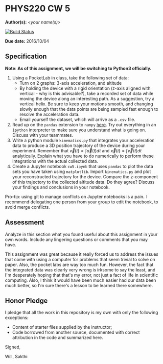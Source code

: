 # PHYS220 CW 5

**Author(s):** _\<your name(s)\>_

[![Build Status](https://travis-ci.org/chapman-phys220-2016f/cw-05-saktill.svg?branch=master)](https://travis-ci.org/chapman-phys220-2016f/cw-05-saktill)

**Due date:** 2016/10/04

## Specification

**Note: As of this assignment, we will be switching to Python3 officially.**

1. Using a PocketLab in class, take the following set of data:
    * Turn on 2 graphs: 3-axis acceleration, and altitude
    * By holding the device with a rigid orientation (z-axis aligned with vertical - why is this advisable?), take a recorded set of data while moving the device along an interesting path. As a suggestion, try a vertical helix. Be sure to keep your motions smooth, and changing slowly enough that the data points are being sampled fast enough to resolve the acceleration data.
    * Email yourself the dataset, which will arrive as a ```.csv``` file.
1. Read up on the ```pandas``` extension to ```numpy``` [here](http://slides.com/profdressel/numpy-and-pandas-overview). Try out everything in an ```ipython``` interpreter to make sure you understand what is going on. Discuss with your teammates. 
1. Write a python module ```kinematics.py``` that integrates your acceleration data to produce a 3D position trajectory of the device during your experiment. Remember that $\vec{v}(t) = \int \vec{a}(t)dt$ and $\vec{x}(t) = \int \vec{v}(t)dt$ analytically. Explain what you have to do numerically to perform these integrations with the actual collected data.
1. Create a Jupyter notebook ```cw5.ipynb``` that uses ```pandas``` to plot the data sets you have taken using ```matplotlib```. Import ```kinematics.py``` and plot your reconstructed trajectory for the device. Compare the z-component of this trajectory to the collected altitude data. Do they agree? Discuss your findings and conclusions in your notebook.

Pro-tip: using git to manage conflicts on Jupyter notebooks is a pain. I recommend delegating one person from your group to edit the notebook, to avoid merge conflicts.

## Assessment

Analyze in this section what you found useful about this assignment in your own words. Include any lingering questions or comments that you may have.

This assignment was great because it really forced us to address the issues that come with using a computer for problems that seem trivial to solve on paper. Also, the pocket labs are way too much fun. However, the fact that the integrated data was clearly very wrong is irksome to say the least, and I'm desperately hoping that that's my error, not just a fact of life in scientific computing. Also, I think it would have been much easier had our data been much better, so I'm sure there's a lesson to be learned there somewhere. 

## Honor Pledge

I pledge that all the work in this repository is my own with only the following exceptions:

* Content of starter files supplied by the instructor;
* Code borrowed from another source, documented with correct attribution in the code and summarized here.

Signed,

Will, Sakthi
